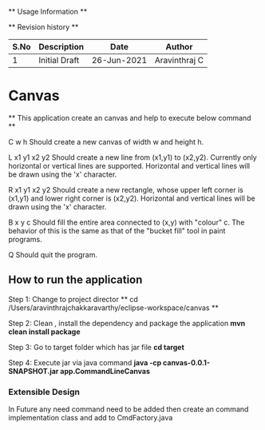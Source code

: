 ** Usage Information **

** Revision history **

 S.No  | Description  | Date  | Author  
 --  | --  | --  | --  
 1  | Initial Draft |  26-Jun-2021 |  Aravinthraj C


# Canvas

** This application create an canvas and help to execute below command ** 


C w h  Should create a new canvas of width w and height h.

L x1 y1 x2 y2 Should create a new line from (x1,y1) to (x2,y2). Currently only horizontal or vertical lines are supported. Horizontal and vertical lines will be drawn using the 'x' character.

R x1 y1 x2 y2 Should create a new rectangle, whose upper left corner is (x1,y1) and lower right corner is (x2,y2). Horizontal and vertical lines will be drawn using the 'x' character.

B x y c Should fill the entire area connected to (x,y) with "colour" c. The behavior of this is the same as that of the "bucket fill" tool in paint programs.

Q Should quit the program.


## How to run the application

Step 1: Change to project director
** cd /Users/aravinthrajchakkaravarthy/eclipse-workspace/canvas **

Step 2: Clean , install the dependency and package the application
**mvn clean install package**

Step 3: Go to target folder which has jar file
**cd target**

Step 4: Execute jar via java command
**java -cp canvas-0.0.1-SNAPSHOT.jar app.CommandLineCanvas**

### Extensible Design

In Future any need command need to be added then create an command implementation class and add to CmdFactory.java
